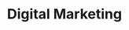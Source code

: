 ---
title: "Digital Marketing"
description: "Check out the dynamic world of digital marketing and unleash its potential to elevate your brand to new heights. Discover insights and innovative techniques to boost your online presence."
draft: false
---